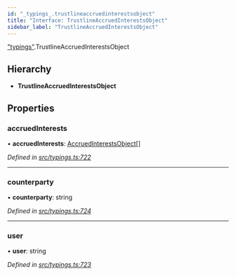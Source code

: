 ```yaml
---
id: "_typings_.trustlineaccruedinterestsobject"
title: "Interface: TrustlineAccruedInterestsObject"
sidebar_label: "TrustlineAccruedInterestsObject"
---
```


["typings"](../modules/_typings_.md).TrustlineAccruedInterestsObject

## Hierarchy

* **TrustlineAccruedInterestsObject**

## Properties

### accruedInterests

•  **accruedInterests**: [AccruedInterestsObject](_typings_.accruedinterestsobject.md)[]

*Defined in [src/typings.ts:722](https://github.com/trustlines-protocol/clientlib/blob/f60ef2b/src/typings.ts#L722)*

___

### counterparty

•  **counterparty**: string

*Defined in [src/typings.ts:724](https://github.com/trustlines-protocol/clientlib/blob/f60ef2b/src/typings.ts#L724)*

___

### user

•  **user**: string

*Defined in [src/typings.ts:723](https://github.com/trustlines-protocol/clientlib/blob/f60ef2b/src/typings.ts#L723)*
